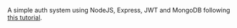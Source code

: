 A simple auth system using NodeJS, Express, JWT and MongoDB following [this tutorial](https://www.youtube.com/watch?v=qEBoZ8lJR3k).
